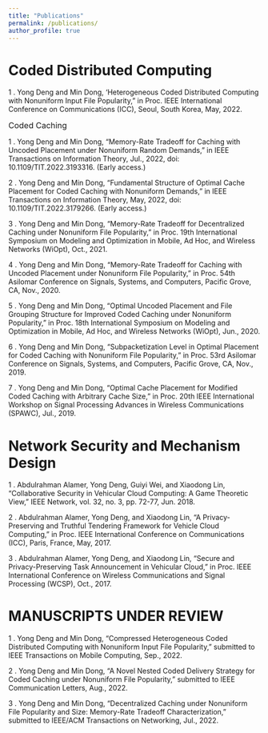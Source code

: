 ```yaml
---
title: "Publications"
permalink: /publications/
author_profile: true
---
```


Coded Distributed Computing
===
1 . Yong Deng and Min Dong, ‘Heterogeneous Coded Distributed Computing with Nonuniform Input File Popularity,” in Proc. IEEE International Conference on Communications (ICC), Seoul, South Korea, May, 2022. 

<font size=3>Coded Caching</font>

1 . Yong Deng and Min Dong, “Memory-Rate Tradeoff for Caching with Uncoded Placement under Nonuniform Random Demands,” in IEEE Transactions on Information Theory, Jul., 2022, doi: 10.1109/TIT.2022.3193316. (Early access.) 

2 . Yong Deng and Min Dong, “Fundamental Structure of Optimal Cache Placement for Coded Caching with Nonuniform Demands,” in IEEE Transactions on Information Theory, May, 2022, doi: 10.1109/TIT.2022.3179266. (Early access.) 

3 . Yong Deng and Min Dong, “Memory-Rate Tradeoff for Decentralized Caching under Nonuniform File Popularity,” in Proc. 19th International Symposium on Modeling and Optimization in Mobile, Ad Hoc, and Wireless Networks (WiOpt), Oct., 2021. 

4 . Yong Deng and Min Dong, “Memory-Rate Tradeoff for Caching with Uncoded Placement under Nonuniform File Popularity,” in Proc. 54th Asilomar Conference on Signals, Systems, and Computers, Pacific Grove, CA, Nov., 2020. 

5 . Yong Deng and Min Dong, “Optimal Uncoded Placement and File Grouping Structure for Improved Coded Caching under Nonuniform Popularity,” in Proc. 18th International Symposium on Modeling and Optimization in Mobile, Ad Hoc, and Wireless Networks (WiOpt), Jun., 2020. 

6 . Yong Deng and Min Dong, “Subpacketization Level in Optimal Placement for Coded Caching with Nonuniform File Popularity,” in Proc. 53rd Asilomar Conference on Signals, Systems, and Computers, Pacific Grove, CA, Nov., 2019. 

7 . Yong Deng and Min Dong, “Optimal Cache Placement for Modified Coded Caching with Arbitrary Cache Size,” in Proc. 20th IEEE International Workshop on Signal Processing Advances in Wireless Communications (SPAWC), Jul., 2019. 

Network Security and Mechanism Design
===
1 . Abdulrahman Alamer, Yong Deng, Guiyi Wei, and Xiaodong Lin, “Collaborative Security in Vehicular Cloud Computing: A Game Theoretic View,” IEEE Network, vol. 32, no. 3, pp. 72-77, Jun. 2018.

2 . Abdulrahman Alamer, Yong Deng, and Xiaodong Lin, “A Privacy-Preserving and Truthful Tendering Framework for Vehicle Cloud
Computing,” in Proc. IEEE International Conference on Communications (ICC), Paris, France, May, 2017.

3 . Abdulrahman Alamer, Yong Deng, and Xiaodong Lin, “Secure and Privacy-Preserving Task Announcement in Vehicular Cloud,” in
Proc. IEEE International Conference on Wireless Communications and Signal Processing (WCSP), Oct., 2017.


MANUSCRIPTS UNDER REVIEW 
===
1 . Yong Deng and Min Dong, “Compressed Heterogeneous Coded Distributed Computing with Nonuniform Input File Popularity,” submitted to IEEE Transactions on Mobile Computing, Sep., 2022. 

2 . Yong Deng and Min Dong, “A Novel Nested Coded Delivery Strategy for Coded Caching under Nonuniform File Popularity,” submitted to IEEE Communication Letters, Aug., 2022. 

3 . Yong Deng and Min Dong, “Decentralized Caching under Nonuniform File Popularity and Size: Memory-Rate Tradeoff Characterization,” submitted to IEEE/ACM Transactions on Networking, Jul., 2022.

